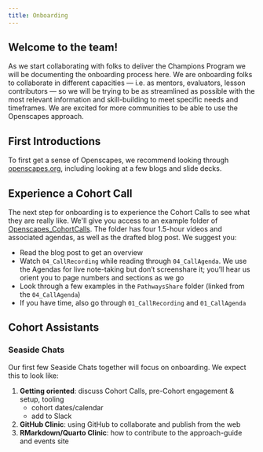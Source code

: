 ```yaml
---
title: Onboarding
---
```


## Welcome to the team! 

As we start collaborating with folks to deliver the Champions Program we will be documenting the onboarding process here. We are onboarding folks to collaborate in different capacities — i.e. as mentors, evaluators, lesson contributors — so we will be trying to be as streamlined as possible with the most relevant information and skill-building to meet specific needs and timeframes. We are excited for more communities to be able to use the Openscapes approach. 

## First Introductions

To first get a sense of Openscapes, we recommend looking through [openscapes.org](https://openscapes.org), including looking at a few blogs and slide decks.

## Experience a Cohort Call

The next step for onboarding is to experience the Cohort Calls to see what they are really like. We'll give you access to an example folder of [Openscapes_CohortCalls](https://drive.google.com/drive/folders/1JaQ3Dkrr7pUfesSaxqRqntGlxG0dz2nl?usp=sharing). The folder has four 1.5-hour videos and associated agendas, as well as the drafted blog post. We suggest you: 

- Read the blog post to get an overview
- Watch `04_CallRecording` while reading through `04_CallAgenda`. We use the Agendas for live note-taking but don’t screenshare it; you’ll hear us orient you to page numbers and sections as we go
- Look through a few examples in the `PathwaysShare` folder (linked from the `04_CallAgenda`)
- If you have time, also go through `01_CallRecording` and `01_CallAgenda`

## Cohort Assistants
### Seaside Chats

Our first few Seaside Chats together will focus on onboarding. We expect this to look like: 

1. **Getting oriented**: discuss Cohort Calls, pre-Cohort engagement & setup, tooling
    - cohort dates/calendar
    - add to Slack
1. **GitHub Clinic**: using GitHub to collaborate and publish from the web
1. **RMarkdown/Quarto Clinic**: how to contribute to the approach-guide and events site

